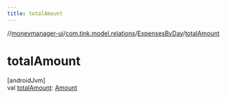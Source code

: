 ```yaml
---
title: totalAmount
---
```

//[moneymanager-ui](../../../index.html)/[com.tink.model.relations](../index.html)/[ExpensesByDay](index.html)/[totalAmount](total-amount.html)



# totalAmount



[androidJvm]\
val [totalAmount](total-amount.html): [Amount](../../com.tink.model.misc/-amount/index.html)




